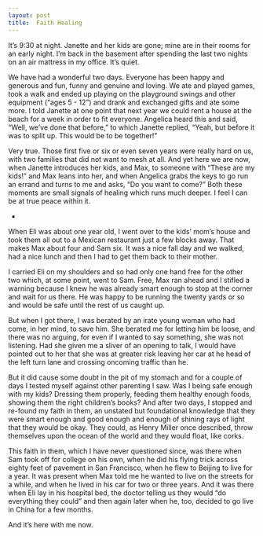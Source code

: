 ```yaml
---
layout: post
title:  Faith Healing
---
```

It’s 9:30 at night. Janette and her kids are gone; mine are in their rooms for an early night. I’m back in the basement after spending the last two nights on an air mattress in my office. It’s quiet.

We have had a wonderful two days. Everyone has been happy and generous and fun, funny and genuine and loving. We ate and played games, took a walk and ended up playing on the playground swings and other equipment (“ages 5 - 12”) and drank and exchanged gifts and ate some more. I told Janette at one point that next year we could rent a house at the beach for a week in order to fit everyone. Angelica heard this and said, “Well, we’ve done that before,” to which Janette replied, “Yeah, but before it was to split up. This would be to be together!” 

Very true. Those first five or six or even seven years were really hard on us, with two families that did not want to mesh at all. And yet here we are now, when Janette introduces her kids, and Max, to someone with “These are my kids!” and Max leans into her, and when Angelica grabs the keys to go run an errand and turns to me and asks, “Do you want to come?” Both these moments are small signals of healing which runs much deeper. I feel I can be at true peace within it. 

+ 

When Eli was about one year old, I went over to the kids’ mom’s house and took them all out to a Mexican restaurant just a few blocks away. That makes Max about four and Sam six. It was a nice fall day and we walked, had a nice lunch and then I had to get them back to their mother.

I carried Eli on my shoulders and so had only one hand free for the other two which, at some point, went to Sam. Free, Max ran ahead and I stifled a warning because I knew he was already smart enough to stop at the corner and wait for us there. He was happy to be running the twenty yards or so and would be safe until the rest of us caught up.

But when I got there, I was berated by an irate young woman who had come, in her mind, to save him. She berated me for letting him be loose, and there was no arguing, for even if I wanted to say something, she was not listening. Had she given me a sliver of an opening to talk, I would have pointed out to her that she was at greater risk leaving her car at he head of the left turn lane and crossing oncoming traffic than he. 

But it did cause some doubt in the pit of my stomach and for a couple of days I tested myself against other parenting I saw. Was I being safe enough with my kids? Dressing them properly, feeding them healthy enough foods, showing them the right children’s books? And after two days, I stopped and re-found my faith in them, an unstated but foundational knowledge that they were smart enough and good enough and enough of shining rays of light that they would be okay. They could, as Henry Miller once described, throw themselves upon the ocean of the world and they would float, like corks.

This faith in them, which I have never questioned since, was there when Sam took off for college on his own, when he did his flying trick across eighty feet of pavement in San Francisco, when he flew to Beijing to live for a year. It was present when Max told me he wanted to live on the streets for a while, and when he lived in his car for two or three years. And it was there when Eli lay in his hospital bed, the doctor telling us they would “do everything they could” and then again later when he, too, decided to go live in China for a few months.

And it’s here with me now.
